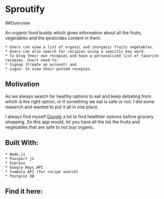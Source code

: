 Sproutify
==========
 
##Overview

An organic food buddy which gives information about all the fruits, vegerables and the pesticides content in them. 

	* Users can view a list of organic and inorganic fruits vegetables.
	* Users can also search for recipies using a specific key word.
	* To blog their own recepies and have a personalized list of favorite recepies. Users need to:
	* Signup (Create an account) and
	* Login- to view their posted recepies.

## Motivation

As we always search for healthy options to eat and keep debating from which is the right option, or if something we eat is safe or not. I did some reaserch and wanted to put it all in one place.

I always find myself [Google](https://www.google.com) a lot to find healthier options before grocery shopping. So this app would, let you have all the list the fruits and vegetables that are safe to not buy organic.




## Built With:

	* Node.js
	* Passport js
	* Express
	* Google Maps API
	* Yummuly API (for recipe search)
	* Postgres DB

## Find it here:
